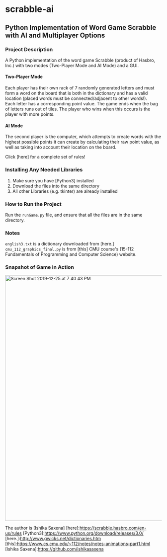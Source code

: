 # scrabble-ai 
## Python Implementation of Word Game Scrabble with AI and Multiplayer Options <br/>
### Project Description <br/>
A Python implementation of the word game Scrabble (product of Hasbro, Inc.) with two modes (Two-Player Mode and AI Mode) and a GUI.
#### Two-Player Mode
Each player has their own rack of 7 randomly generated letters and must form a word on the board that is both in the dictionary and has a valid location (placed words must be connected/adjacent to other words!). <br/>
Each letter has a corresponding point value. The game ends when the bag of letters runs out of tiles. The player who wins when this occurs is the player with more points.
#### AI Mode
The second player is the computer, which attempts to create words with the highest possible points it can create by calculating their raw point value, as well as taking into account their location on the board.

Click [here] for a complete set of rules!

### Installing Any Needed Libraries
1. Make sure you have [Python3] installed
2. Download the files into the same directory
3. All other Libraries (e.g. tkinter) are already installed

### How to Run the Project
Run the `runGame.py` file, and ensure that all the files are in the same directory.

### Notes
`english3.txt` is a dictionary downloaded from [here.] <br/>
`cmu_112_graphics_final.py` is from [this] CMU course's (15-112 Fundamentals of Programming and Computer Science) website.

### Snapshot of Game in Action
<img width="791" alt="Screen Shot 2019-12-25 at 7 40 43 PM" src="https://user-images.githubusercontent.com/56605721/71452060-b1138400-274e-11ea-8876-ae47ef70e857.png">

The author is [Ishika Saxena]
[here]:https://scrabble.hasbro.com/en-us/rules
[Python3]:https://www.python.org/download/releases/3.0/
[here.]:http://www.gwicks.net/dictionaries.htm
[this]:https://www.cs.cmu.edu/~112/notes/notes-animations-part1.html
[Ishika Saxena]:https://github.com/ishikasaxena
